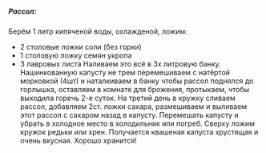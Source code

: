 ##### Рассол:
Берём 1 литр кипяченой воды, охлажденой, ложим:
- 2 столовые ложки соли (без горки)
- 1 столовую ложку семян укропа
- 3 лавровых листа
Наливаем это всё в 3х литровую банку.
Нашинкованную капусту не трем перемешиваем с натёртой морковкой (4шт) и наталкиваем в банку чтобы рассол поднялся до горлышка, оставляем в комнате для брожения, протыкаем, чтобы выходила горечь 2-е суток.
На третий день в кружку сливаем рассол, добавляем 2ст. ложки сахара, размешиваем и выливаем этот рассол с сахаром назад в капусту. Перемешать капусту и убрать в холодное место в холодильник или погреб. Сверху ложим кружок редьки или хрен. Получается квашеная капуста хрустящая и очень вкусная. Хорошо хранится!